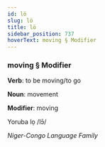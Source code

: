 ```yaml
---
id: lö
slug: lö
title: lö
sidebar_position: 737
hoverText: moving § Modifier
---
```


### moving § Modifier

**Verb**: to be moving/to go

**Noun**: movement

**Modifier**: moving

Yoruba lọ /lɔ̄/

*Niger-Congo Language Family*